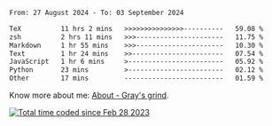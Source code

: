 <!--START_SECTION:waka-->

```txt
From: 27 August 2024 - To: 03 September 2024

TeX          11 hrs 2 mins   >>>>>>>>>>>>>>>----------   59.08 %
zsh          2 hrs 11 mins   >>>----------------------   11.75 %
Markdown     1 hr 55 mins    >>>----------------------   10.30 %
Text         1 hr 24 mins    >>-----------------------   07.54 %
JavaScript   1 hr 6 mins     >------------------------   05.92 %
Python       23 mins         >------------------------   02.12 %
Other        17 mins         -------------------------   01.59 %
```

<!--END_SECTION:waka-->

<!-- [![grayxu's github stats](https://github-readme-stats.vercel.app/api?username=grayxu&count_private=true&show_icons=true)](https://github.com/grayxu) -->

Know more about me: [About - Gray's grind](https://www.grayxu.cn/).
<p align="left">
  <a href="https://wakatime.com/@c69eb31e-43a1-463f-8968-c3449e386f57"><img src="https://wakatime.com/badge/user/c69eb31e-43a1-463f-8968-c3449e386f57.svg" title="Total time coded since Feb 28 2023" /></a>
</p>

